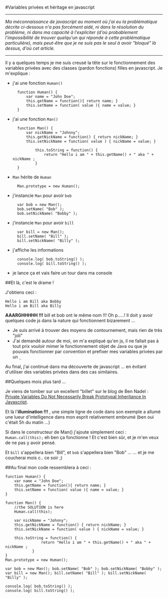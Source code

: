 #Variables privées et héritage en javascript

- - -
*Ma méconnaissance de javascript au moment où j'ai eu la problématique décrite ci-dessous n'a pas forcément aidé, ni dans la résolution du problème, ni dans ma capacité à l'expliciter (d'où probablement l'impossibilité de trouver quelqu'un qui réponde à cette problématique particulière), mais peut-être que je ne suis pas le seul à avoir "bloqué" là dessus, d'où cet article.*
- - -

Il y a quelques temps je me suis creusé la tête sur le fonctionnement des variables privées avec des classes (pardon fonctions) filles en javascript. Je m'explique :



* j'ai une fonction `Human()`

	    function Human() {
	    	var name = "John Doe";
	    	this.getName = function(){ return name; }
	    	this.setName = function( value ){ name = value; }
	    }

* j'ai une fonction `Man()`

	    function Man() {
	    	var nickName = "Johnny";
	    	this.getNickName = function() { return nickName; }
	    	this.setNickName = function( value ) { nickName = value; }

                this.toString = function() { 
                    return "Hello i am " + this.getName() + " aka " + nickName ;
                }
	    }

* `Man` hérite de `Human`

	    Man.prototype = new Human();

* j'instancie `Man` pour avoir `bob`

	    var bob = new Man(); 
	    bob.setName( "Bob" ); 
	    bob.setNickName( "Bobby" );

* j'instancie `Man` pour avoir `bill`

	    var bill = new Man(); 
	    bill.setName( "Bill" ); 
	    bill.setNickName( "Billy" );

* j'affiche les informations

	    console.log( bob.toString() );
	    console.log( bill.toString() );

* je lance ça et vais faire un tour dans ma console

##Et là, c'est le drame !

J'obtiens ceci :

	Hello i am Bill aka Bobby
	Hello i am Bill aka Billy

**AAARGHHHHH !!!** bill et bob ont le même nom !!! Oh p.....! Il doit y avoir quelques code js dans la nature qui fonctionnent bizarement ...

- Je suis arrivé à trouver des moyens de contournement, mais rien de très "joli"
- J'ai demandé autour de moi, on m'a expliqué qu'en js, il ne fallait pas à tout prix vouloir mimer le fonctionnement objet de Java ou que je pouvais fonctionner par convention et prefixer mes variables privées par un `_`

Au final, j'ai continué dans ma découverte de javascript ... en évitant d'utiliser des variables privées dans des cas similaires.

##Quelques mois plus tard ...

Je viens de tomber sur un excellent "billet" sur le blog de Ben Nadel : [Private Variables Do Not Necessarily Break Prototypal Inheritance In Javascript](http://www.bennadel.com/blog/2181-Private-Variables-Do-Not-Necessarily-Break-Prototypal-Inheritance-In-Javascript.htm).

Et là l'**illumination !!!** , une simple ligne de code dans son exemple a allumé une lueur d'intelligence dans mon esprit relativement embrumé (ben oui c'était 5h du matin ...)

Si dans le constructeur de Man() j'ajoute simplement ceci : `Human.call(this);` eh ben ça fonctionne ! Et c'est bien sûr, et je m'en veux de ne pas y avoir pensé.

Et `bill` s'appellera bien "Bill", et `bob` s'appellera bien "Bob" ...
... et je me coucherai mois c.. ce soir ;)

##Au final mon code ressemblera à ceci :

	function Human() {
		var name = "John Doe";
		this.getName = function(){ return name; }
		this.setName = function( value ){ name = value; }
	}

	function Man() {
		//the SOLUTION is here
		Human.call(this);

	  	var nickName = "Johnny";
	  	this.getNickName = function() { return nickName; }
	  	this.setNickName = function( value ) { nickName = value; }

	  	this.toString = function() { 
                    return "Hello i am " + this.getName() + " aka " + nickName ;
                }
	}
	Man.prototype = new Human();

	var bob = new Man(); bob.setName( "Bob" ); bob.setNickName( "Bobby" );
	var bill = new Man(); bill.setName( "Bill" ); bill.setNickName( "Billy" );

	console.log( bob.toString() );
	console.log( bill.toString() );


